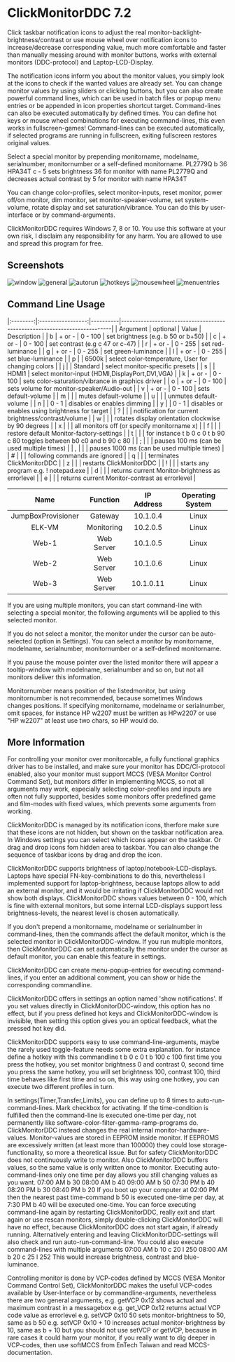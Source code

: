 # ClickMonitorDDC 7.2

Click taskbar notification icons to adjust the real monitor-backlight-brightness/contrast
or use mouse wheel over notification icons to increase/decrease corresponding value,
much more comfortable and faster than manually messing around with monitor buttons,
works with external monitors (DDC-protocol) and Laptop-LCD-Display.

The notification icons inform you about the monitor values,
you simply look at the icons to check if the wanted values are already set.
You can change monitor values by using sliders or clicking buttons,
but you can also create powerful command lines, which can be used in batch files
or popup menu entries or be appended in icon properties shortcut target.
Command-lines can also be executed automatically by defined times.
You can define hot keys or mouse wheel combinations for executing command-lines,
this even works in fullscreen-games!
Command-lines can be executed automatically, if selected programs are running in fullscreen,
exiting fullscreen restores original values.

Select a special monitor by prepending monitorname, modelname, serialnumber,
monitornumber or a self-defined monitorname.
PL2779Q b 36 HPA34T c - 5 sets brightness 36 for monitor with name PL2779Q
and decreases actual contrast by 5 for monitor with name HPA34T

You can change color-profiles, select monitor-inputs, reset monitor, power off/on monitor,
dim monitor, set monitor-speaker-volume, set system-volume, rotate display and
set saturation/vibrance.
You can do this by user-interface or by command-arguments.

ClickMonitorDDC requires Windows 7, 8 or 10.
You use this software at your own risk, I disclaim any responsibility for any harm.
You are allowed to use and spread this program for free.

## Screenshots
![window](images/window.png)
![general](images/general.png)
![autorun](images/autorun.png)
![hotkeys](images/hotkeys.png)
![mousewheel](images/mousewheel.png)
![menuentries](images/menuentries.png)

## Command Line Usage
|:--------:|:-----------------:|----------|--------------------------------------------------------------------------|
| Argument |      optional     |   Value  |                                Description                               |
|     b    |       + or -      |  0 - 100 |                    set brightness (e.g. b 50 or b+50)                    |
|     c    |       + or -      |  0 - 100 |                      set contrast (e.g c 47 or c-47)                     |
|     r    |       + or -      |  0 - 255 |                             set red-luminance                            |
|     g    |       + or -      |  0 - 255 |                            set green-luminance                           |
|     l    |       + or -      |  0 - 255 |                            set blue-luminance                            |
|     p    |                   |   6500k  |            select color-temperature, User for changing colors            |
|     j    |                   | Standard |                      select monitor-specific presets                     |
|     s    |                   |   HDMI1  |              select monitor-input (HDMI,DisplayPort,DVI,VGA)             |
|     k    |       + or -      |  0 - 100 |             sets color-saturation/vibrance in graphics driver            |
|     o    |       + or -      |  0 - 100 |                 sets volume for monitor-speaker/Audio-out                |
|     v    |       + or -      |  0 - 100 |                            sets default-volume                           |
|     m    |                   |          |                           mutes default-volume                           |
|     u    |                   |          |                          unmutes default-volume                          |
|     n    |                   |   0 - 1  |                        disables or enables dimming                       |
|     y    |                   |   0 - 1  |              disables or enables using brightness for target             |
|     ?    |                   |          |            notification for current brightness/contrast/volume           |
|     w    |                   |          |            rotates display orientation clockwise by 90 degrees           |
|     x    |                   |          |                all monitors off (or specify monitorname x)               |
|     f    |                   |          |                 restore default Monitor-factory-settings                 |
|     t    |                   |          | for instance   t b 0 c 0 t b 90 c 80 toggles between b0 c0 and b 90 c 80 |
|     ;    |                   |          |                pauses 100 ms (can be used multiple times)                |
|     ,    |                   |          |                pauses 1000 ms (can be used multiple times)               |
|     #    |                   |          |                      following commands are ignored                      |
|     q    |                   |          |                        terminates ClickMonitorDDC                        |
|     z    |                   |          |                         restarts ClickMonitorDDC                         |
|     !    |                   |          |                   starts any program e.g. ! notepad.exe                  |
|     d    |                   |          |             returns current Monitor-brightness as errorlevel             |
|     e    |                   |          |              returns current Monitor-contrast as errorlevel              |

|        Name        |  Function  | IP Address | Operating System |
|:------------------:|:----------:|:----------:|:----------------:|
| JumpBoxProvisioner |   Gateway  |  10.1.0.4  |       Linux      |
|       ELK-VM       | Monitoring |  10.2.0.5  |       Linux      |
|        Web-1       | Web Server |  10.1.0.5  |       Linux      |
|        Web-2       | Web Server |  10.1.0.6  |       Linux      |
|        Web-3       | Web Server |  10.1.0.11 |       Linux      |

If you are using multiple monitors, you can start command-line with selecting a special monitor, the following arguments will be applied to this selected monitor. 

If you do not select a monitor, the monitor under the cursor can be auto-selected (option in Settings). You can select a monitor by monitorname, modelname, serialnumber, monitornumber or a self-defined monitorname.

If you pause the mouse pointer over the listed monitor there will appear a tooltip-window with modelname, serialnumber and so on, but not all monitors deliver this information.

Monitornumber means position of the listedmonitor, but using monitornumber is not recommended, because sometimes Windows changes positions. If specifying monitorname, modelname or serialnumber, omit spaces, for instance HP w2207 must be written as HPw2207 or use "HP w2207" at least use two chars, so HP would do.

## More Information
For controlling your monitor over monitorcable, a fully functional graphics driver has to be installed, and make sure your monitor
has DDC/CI-protocol enabled, also your monitor must support MCCS (VESA Monitor Control Command Set), but monitors differ
in implementing MCCS, so not all arguments may work, especially selecting color-profiles and inputs are often not fully supported,
besides some monitors offer predefined game and film-modes with fixed values, which prevents some arguments from working.

ClickMonitorDDC is managed by its notification icons, therfore make sure that these icons are not hidden,
but shown on the taskbar notification area. In Windows settings you can select which icons appear on the taskbar.
Or drag and drop icons fom hidden area to taskbar. You can also change the sequence of taskbar icons by drag and drop the icon.

ClickMonitorDDC supports brightness of laptop/notebook-LCD-displays. Laptops have special FN-key-combinations to do this,
nevertheless I implemented support for laptop-brightness, because laptops allow to add an external monitor,
and it would be irritating if ClickMonitorDDC would not show both displays.
ClickMonitorDDC shows values between 0 - 100, which is fine with external monitors,
but some internal LCD-displays support less brightness-levels, the nearest level is chosen automatically.

If you don't prepend a monitorname, modelname or serialnumber in command-lines, then the commands affect the default monitor,
which is the selected monitor in ClickMonitorDDC-window. If you run multiple monitors, then ClickMonitorDDC can set
automatically the monitor under the cursor as default monitor, you can enable this feature in settings.

ClickMonitorDDC can create menu-popup-entries for executing command-lines, if you enter an additional comment,
you can show or hide the corresponding commandline.

ClickMonitorDDC offers in settings an option named 'show notifications'. If you set values directly in ClickMonitorDDC-window,
this option has no effect, but if you press defined hot keys and ClickMonitorDDC-window is invisible,
then setting this option gives you an optical feedback, what the pressed hot key did.

ClickMonitorDDC supports easy to use command-line-arguments, maybe the rarely used toggle-feature needs some extra explanation.
for instance define a hotkey with this commandline
t b 0 c 0 t b 100 c 100
first time you press the hotkey, you set monitor brightness 0 and contrast 0,
second time you press the same hotkey, you will set brightness 100, contrast 100,
third time behaves like first time and so on, this way using one hotkey, you can execute two different profiles in turn.

In settings(Timer,Transfer,Limits), you can define up to 8 times to auto-run-command-lines. Mark checkbox for activating.
If the time-condition is fulfilled then the command-line is executed one-time per day, not permanently like
software-color-filter-gamma-ramp-programs do. ClickMonitorDDC instead changes the real internal monitor-hardware-values.
Monitor-values are stored in EEPROM inside monitor. If EEPROMS are excessively written (at least more than 100000)
they could lose storage-functionality, so more a theoretical issue. But for safety ClickMonitorDDC does not continuously
write to monitor. Also ClickMonitorDDC buffers values, so the same value is only written once to monitor.
Executing auto-command-lines only one time per day allows you still changing values as you want.
07:00 AM b 30
08:00 AM b 40
09:00 AM b 50
07:30 PM b 40
08:20 PM b 30
08:40 PM b 20
If you boot up your computer at 02:00 PM then the nearest past time-command b 50 is executed one-time per day,
at 7:30 PM b 40 will be executed one-time. You can force executing command-line again by restarting ClickMonitorDDC,
really exit and start again or use rescan monitors, simply double-clicking ClickMonitorDDC will have no effect,
because ClickMonitorDDC does not start again, if already running.
Alternatively entering and leaving ClickMonitorDDC-settings will also check and run auto-run-command-line.
You could also execute command-lines with multiple arguments
07:00 AM b 10 c 20 l 250
08:00 AM b 20 c 25 l 252
This would increase brightness, contrast and blue-luminance.

Controlling monitor is done by VCP-codes defined by MCCS (VESA Monitor Command Control Set),
ClickMonitorDDC makes the useful VCP-codes available by User-Interface or by commandline-arguments,
nevertheless there are two general arguments,
e.g.  getVCP 0x12         shows actual and maximum contrast in a messagebox
e.g.  get_VCP 0x12        returns actual VCP code value as errorlevel
e.g.  setVCP 0x10    50  sets monitor-brightness to 50, same as b 50
e.g.  setVCP 0x10 + 10  increases actual monitor-brightness by 10, same as b + 10
but you should not use setVCP or getVCP, because in rare cases it could harm your monitor,
if you really want to dig deeper in VCP-codes, then use softMCCS from EnTech Taiwan and read MCCS-documentation.